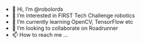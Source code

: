- 👋 Hi, I’m @robolords
- 👀 I’m interested in FIRST Tech Challenge robotics
- 🌱 I’m currently learning OpenCV, TensorFlow etc
- 💞️ I’m looking to collaborate on Roadrunner
- 📫 How to reach me ...

<!---
robolords/robolords is a ✨ special ✨ repository because its `README.md` (this file) appears on your GitHub profile.
You can click the Preview link to take a look at your changes.
--->
